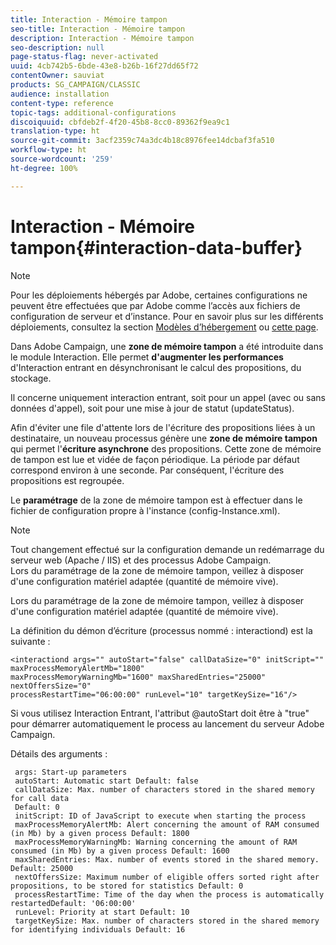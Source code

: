 ```yaml
---
title: Interaction - Mémoire tampon
seo-title: Interaction - Mémoire tampon
description: Interaction - Mémoire tampon
seo-description: null
page-status-flag: never-activated
uuid: 4cb742b5-6bde-43e8-b26b-16f27dd65f72
contentOwner: sauviat
products: SG_CAMPAIGN/CLASSIC
audience: installation
content-type: reference
topic-tags: additional-configurations
discoiquuid: cbfdeb2f-4f20-45b8-8cc0-89362f9ea9c1
translation-type: ht
source-git-commit: 3acf2359c74a3dc4b18c8976fee14dcbaf3fa510
workflow-type: ht
source-wordcount: '259'
ht-degree: 100%

---
```



# Interaction - Mémoire tampon{#interaction-data-buffer}

>[!NOTE]
>
>Pour les déploiements hébergés par Adobe, certaines configurations ne peuvent être effectuées que par Adobe comme l’accès aux fichiers de configuration de serveur et d’instance. Pour en savoir plus sur les différents déploiements, consultez la section [Modèles d’hébergement](../../installation/using/hosting-models.md) ou [cette page](../../installation/using/capability-matrix.md).

Dans Adobe Campaign, une **zone de mémoire tampon** a été introduite dans le module Interaction. Elle permet **d&#39;augmenter les performances** d&#39;Interaction entrant en désynchronisant le calcul des propositions, du stockage.

Il concerne uniquement interaction entrant, soit pour un appel (avec ou sans données d&#39;appel), soit pour une mise à jour de statut (updateStatus).

Afin d&#39;éviter une file d&#39;attente lors de l&#39;écriture des propositions liées à un destinataire, un nouveau processus génère une **zone de mémoire tampon** qui permet l&#39;**écriture asynchrone** des propositions. Cette zone de mémoire de tampon est lue et vidée de façon périodique. La période par défaut correspond environ à une seconde. Par conséquent, l&#39;écriture des propositions est regroupée.

Le **paramétrage** de la zone de mémoire tampon est à effectuer dans le fichier de configuration propre à l&#39;instance (config-Instance.xml).

>[!NOTE]
>
>Tout changement effectué sur la configuration demande un redémarrage du serveur web (Apache / IIS) et des processus Adobe Campaign.\
>Lors du paramétrage de la zone de mémoire tampon, veillez à disposer d&#39;une configuration matériel adaptée (quantité de mémoire vive).

Lors du paramétrage de la zone de mémoire tampon, veillez à disposer d&#39;une configuration matériel adaptée (quantité de mémoire vive).

La définition du démon d’écriture (processus nommé : interactiond) est la suivante :

```
<interactiond args="" autoStart="false" callDataSize="0" initScript="" maxProcessMemoryAlertMb="1800"
maxProcessMemoryWarningMb="1600" maxSharedEntries="25000" nextOffersSize="0"
processRestartTime="06:00:00" runLevel="10" targetKeySize="16"/>
```

Si vous utilisez Interaction Entrant, l&#39;attribut @autoStart doit être à &quot;true&quot; pour démarrer automatiquement le process au lancement du serveur Adobe Campaign.

Détails des arguments :

```
 args: Start-up parameters 
 autoStart: Automatic start Default: false 
 callDataSize: Max. number of characters stored in the shared memory for call data
 Default: 0 
 initScript: ID of JavaScript to execute when starting the process 
 maxProcessMemoryAlertMb: Alert concerning the amount of RAM consumed (in Mb) by a given process Default: 1800 
 maxProcessMemoryWarningMb: Warning concerning the amount of RAM consumed (in Mb) by a given process Default: 1600 
 maxSharedEntries: Max. number of events stored in the shared memory. Default: 25000 
 nextOffersSize: Maximum number of eligible offers sorted right after propositions, to be stored for statistics Default: 0 
 processRestartTime: Time of the day when the process is automatically restartedDefault: '06:00:00' 
 runLevel: Priority at start Default: 10 
 targetKeySize: Max. number of characters stored in the shared memory for identifying individuals Default: 16 
```

